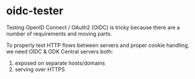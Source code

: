 oidc-tester
===========

Testing OpenID Connect / OAuth2 (OIDC) is tricky because there are a number of requirements and moving parts.

To properly test HTTP flows between servers and proper cookie handling, we need OIDC & ODK Central servers both:

1. exposed on separate hosts/domains
2. serving over HTTPS
